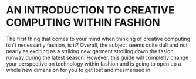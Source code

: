 # AN INTRODUCTION TO CREATIVE COMPUTING WITHIN FASHION
The first thing that comes to your mind when thinking of creative computing isn't necessarily fashion, is it? Overall, the subject seems quite dull and not nearly as exciting as a striking new garment strolling down the fasion runway during the latest season. However, this guide will completly change your perspective on technology within fashion and is going to open up a whole new dimension for you to get lost and mesmerised in.


